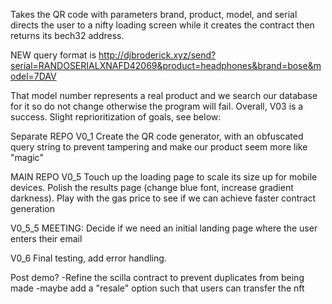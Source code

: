 Takes the QR code with parameters brand, product, model, and serial
directs the user to a nifty loading screen while it creates the contract 
then returns its bech32 address. 

NEW query format is http://djbroderick.xyz/send?serial=RANDOSERIALXNAFD42069&product=headphones&brand=bose&model=7DAV

That model number represents a real product and we search our database for it so do not change otherwise the program will fail. Overall, V03 is a success. Slight reprioritization of goals, see below:

Separate REPO
V0_1 Create the QR code generator, with an obfuscated query string to prevent tampering and make our product seem more like "magic"

MAIN REPO
V0_5 Touch up the loading page to scale its size up for mobile devices. Polish the results page (change blue font, increase gradient darkness). Play with the gas price to see if we can achieve faster contract generation

V0_5_5 MEETING: Decide if we need an initial landing page where the user enters their email

V0_6 Final testing, add error handling. 


Post demo?
-Refine the scilla contract to prevent duplicates from being made
-maybe add a "resale" option such that users can transfer the nft
